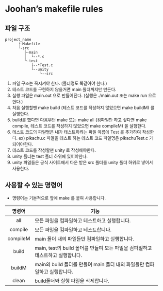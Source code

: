# Joohan’s makefile rules

## 파일 구조
```
project_name
      ├-Makefile
      └-src
         ├-main
         │  └--*.c
         └-test
            ├--*Test.c
            └--unity
                └--src
```

1. 파일 구조는 꼭지켜야 한다. (폴더명도 똑같아야 한다.)
2. 테스트 코드를 구현하지 않을거면 main 폴더까지만 만든다.
3. 실행 파일은 main.out 으로 만들어진다. (실행은 ./main.out 또는 make run 으로 한다.)
4. 처음 실행할땐 make build (테스트 코드를 작성하지 않았으면 make buildM) 를 실행한다.
5. build를 했다면 다음부턴 make 또는 make all (컴파일만 하고 싶다면 make compile, 테스트 코드를 작성하지 않았으면 make compileM) 을 실행한다.
6. 테스트 코드의 파일명은 내가 테스트하려는 파일 이름에 Test 를 추가하여 작성한다. ex) pikachu.c 파일을 테스트 하는 테스트 코드 파일명은 pikachuTest.c 가 되어야한다.
7. 테스트 코드를 작성할땐 unity 로 작성해야한다.
8. unity 폴더는 test 폴더 하위에 있어야한다.
9. unity 파일들은 공식 사이트에서 다운 받은 src 폴더를 unity 폴더 하위로 넣어서 사용한다.

## 사용할 수 있는 명령어
* 명령어는 기본적으로 앞에 make 를 붙여 사용합니다.

|명령어|기능|
|:------:|-----------------------------------|
|all|모든 파일을 컴파일하고 테스트하고 실행합니다.|
|compile|모든 파일을 컴파일하고 테스트합니다.|
|compileM|main 폴더 내의 파일들만 컴파일하고 실행합니다.|
|build|main, test의 build 폴더를 만들며 모든 파일을 컴파일하고 테스트하고 실행합니다.|
|buildM|main의 build 폴더를 만들며 main 폴더 내의 파일들만 컴파일하고 실행합니다.|
|clean|build폴더와 실행 파일을 삭제합니다.|
